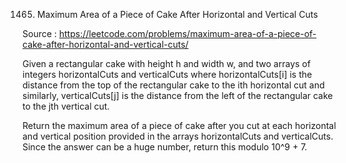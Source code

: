 1465. Maximum Area of a Piece of Cake After Horizontal and Vertical Cuts

Source : https://leetcode.com/problems/maximum-area-of-a-piece-of-cake-after-horizontal-and-vertical-cuts/

Given a rectangular cake with height h and width w, and two arrays of integers horizontalCuts and verticalCuts where horizontalCuts[i] is the distance from the top of the rectangular cake to the ith horizontal cut and similarly, verticalCuts[j] is the distance from the left of the rectangular cake to the jth vertical cut.

Return the maximum area of a piece of cake after you cut at each horizontal and vertical position provided in the arrays horizontalCuts and verticalCuts. Since the answer can be a huge number, return this modulo 10^9 + 7.